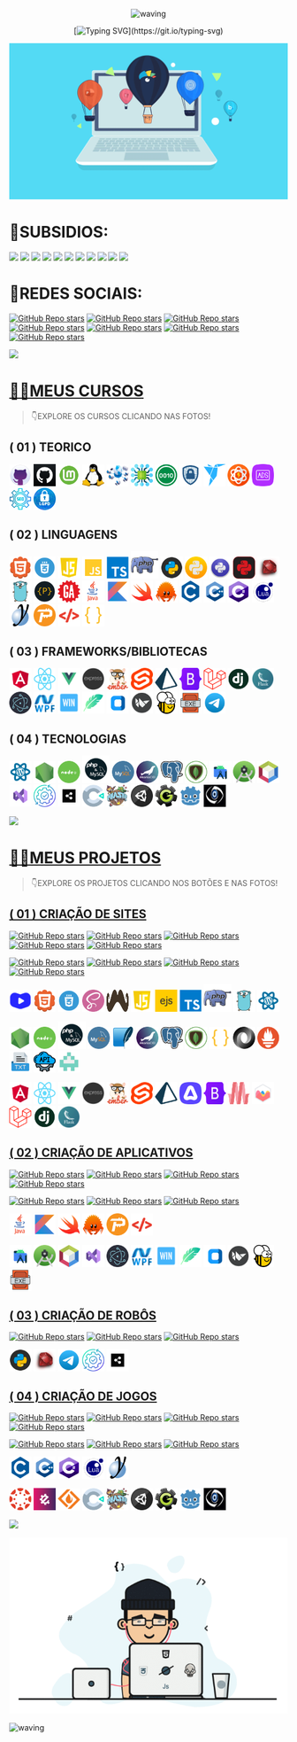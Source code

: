 <div align="center" >
 
![waving](https://capsule-render.vercel.app/api?type=waving&height=90&color=gradient)
 
[![Typing SVG](https://readme-typing-svg.herokuapp.com?font=Mouse+Memoirs&size=65&pause=500&color=0711FF&vCenter=true&width=600&height=70&lines=👋OLÁ+USUÁRIO!;😎EU+SOU+O+VILHALVA!;💻UM+BOM+PROGRAMADOR...;🌝FULL+STACK!)](https://git.io/typing-svg)
</div>

[![MasterHead](./MIDIAS/MIDIA_1.gif)](https://github.com/VILHALVA?tab=repositories&q=+topic:CURSO)

# 👶SUBSIDIOS:
<a href="https://github.com/VILHALVA/CURSO-DE-PORTUGOL" target="_blank"><img src="https://img.shields.io/badge/SE%20FOR%20NOVATO%20CLIQUE%20AQUI-FF00FF?style=for-the-badge&logo=github&logoColor=white" target="_blank"></a>
<a href="https://github.com/VILHALVA?tab=repositories&q=+topic:CURSO" target="_blank"><img src="https://img.shields.io/badge/MEUS%20CURSOS-FF0000?style=for-the-badge&logo=github&logoColor=white" target="_blank"></a>
<a href="https://github.com/VILHALVA?tab=repositories&q=+topic:MINI-CURSO" target="_blank"><img src="https://img.shields.io/badge/MEUS%20MINICURSOS-FF0000?style=for-the-badge&logo=github&logoColor=white" target="_blank"></a>
<a href="https://github.com/VILHALVA?tab=repositories&q=+topic:PROJETO" target="_blank"><img src="https://img.shields.io/badge/MEUS%20PROJETOS-FFF000?style=for-the-badge&logo=github&logoColor=white" target="_blank"></a>
<a href="https://github.com/VILHALVA?tab=repositories&q=+topic:UPDATE" target="_blank"><img src="https://img.shields.io/badge/PROJETOS%20UPDATES-FFF000?style=for-the-badge&logo=github&logoColor=white" target="_blank"></a>
<a href="https://github.com/VILHALVA?tab=repositories&q=+topic:PREMIUM" target="_blank"><img src="https://img.shields.io/badge/PROJETOS%20PREMIUM-FFF000?style=for-the-badge&logo=github&logoColor=white" target="_blank"></a>
<a href="https://github.com/VILHALVA?tab=repositories" target="_blank"><img src="https://img.shields.io/badge/MEUS%20REPOSITÓRIOS-00FF00?style=for-the-badge&logo=github&logoColor=white" target="_blank"></a>
<a href="https://vilhalva.github.io/STYLER/STYLER.html" target="_blank"><img src="https://img.shields.io/badge/MEU%20PRIMEIRO%20SITE-0000FF?style=for-the-badge&logo=google&logoColor=white" target="_blank"></a>
<a href="./HELP/README.md" target="_blank"><img src="https://img.shields.io/badge/NOS%20AJUDE-0000FF?style=for-the-badge&logo=google&logoColor=white" target="_blank"></a>
<a href="./MAIS SOBRE MIM/README.md" target="_blank"><img src="https://img.shields.io/badge/ME%20CONHEÇA%20MAIS-0000FF?style=for-the-badge&logo=google&logoColor=white" target="_blank"></a>
<a href="./FREELANCER/README.md" target="_blank"><img src="https://img.shields.io/badge/SOU%20FREELANCER-FF0000?style=for-the-badge&logo=google&logoColor=white" target="_blank"></a>

# 🌚REDES SOCIAIS:
[![GitHub Repo stars](https://img.shields.io/badge/CODIGOS-CANAL-03A9F4?logo=telegram)](https://t.me/CODIGOCN) 
[![GitHub Repo stars](https://img.shields.io/badge/MEU-CANAL-03A9F4?logo=telegram)](https://t.me/VILHALVA100_CANAL) 
[![GitHub Repo stars](https://img.shields.io/badge/PARCERIA-SUPERCHATS-03A9F4?logo=telegram)](https://t.me/DIVULGACAO2023) <br>
[![GitHub Repo stars](https://img.shields.io/badge/MEU%20PERFIL-GITHUB-03A9F4?logo=github)](https://github.com/VILHALVA)
[![GitHub Repo stars](https://img.shields.io/badge/MEU-CANAL-03A9F4?logo=youtube)](https://www.youtube.com/channel/UCmSPU_gp3NA7a8pb5Iwy3lQ)
[![GitHub Repo stars](https://img.shields.io/badge/MEU-FACEBOOK-03A9F4?logo=facebook)](https://facebook.com/VILHALVA100)
[![GitHub Repo stars](https://img.shields.io/badge/MEU-LINKEDIN-03A9F4?logo=linkedin)](http://www.linkedin.com/in/vilhalva)

![](https://i.imgur.com/waxVImv.png)

# [👨‍💻MEUS CURSOS](https://github.com/VILHALVA?tab=repositories&q=+topic:CURSO)
> 👇EXPLORE OS CURSOS CLICANDO NAS FOTOS!

## ( 01 ) TEORICO
<a href="https://github.com/VILHALVA/CURSO-DE-GIT-E-GITHUB-01" target="_blank" rel="noreferrer"><img src="FOTOS/GITHUB_01.png" alt="GITHUB 01" width="40" height="40"/></a>
<a href="https://github.com/VILHALVA/CURSO-DE-GIT-E-GITHUB-02" target="_blank" rel="noreferrer"><img src="FOTOS/GITHUB_02.png" alt="GITHUB 02" width="40" height="40"/></a>
<a href="https://github.com/VILHALVA/CURSO-DE-LINUX-01" target="_blank" rel="noreferrer"><img src="FOTOS/LINUX_01.png" alt="LINUX 01" width="40" height="40"/></a>
<a href="https://github.com/VILHALVA/CURSO-DE-LINUX-02" target="_blank" rel="noreferrer"><img src="FOTOS/LINUX_02.png" alt="LINUX 02" width="40" height="40"/></a>
<a href="https://github.com/VILHALVA/CURSO-DE-REDES-DE-COMPUTADORES" target="_blank" rel="noreferrer"><img src="FOTOS/REDES_DE_COMPUTADORES.png" alt="REDES DE COMPUTADORES" width="40" height="40"/></a>
<a href="https://github.com/VILHALVA/CURSO-DE-HARDWARE" target="_blank" rel="noreferrer"><img src="FOTOS/HARDWARE.png" alt="HARDWARE" width="40" height="40"/></a>
<a href="https://github.com/VILHALVA/CURSO-DE-BASES-NUMERICAS" target="_blank" rel="noreferrer"><img src="FOTOS/BASES_BINARIAS.png" alt="BASES NUMERICAS" width="40" height="40"/></a>
<a href="https://github.com/VILHALVA/CURSO-DE-SEGURANCA-DA-INFORMACAO" target="_blank" rel="noreferrer"><img src="FOTOS/SEGURANCA_DA_INFORMACAO.png" alt="SEGURANÇA DA INFORMAÇÃO" width="40" height="40"/></a>
<a href="https://github.com/VILHALVA/CURSO-DE-FREELANCER" target="_blank" rel="noreferrer"><img src="FOTOS/FREELANCER.png" alt="FREELANCER" width="40" height="40"/></a>
<a href="https://github.com/VILHALVA/CURSO-DE-MARKETING" target="_blank" rel="noreferrer"><img src="FOTOS/MARKETING.png" alt="MARKETING" width="40" height="40"/></a>
<a href="https://github.com/VILHALVA/CURSO-DE-ANUNCIOS" target="_blank" rel="noreferrer"><img src="FOTOS/ANUNCIOS.png" alt="ANUNCIOS" width="40" height="40"/></a>
<a href="https://github.com/VILHALVA/CURSO-DE-SEO" target="_blank" rel="noreferrer"><img src="FOTOS/SEO.png" alt="SEO" width="40" height="40"/></a>
<a href="https://github.com/VILHALVA/CURSO-DE-LGPD" target="_blank" rel="noreferrer"><img src="FOTOS/LGPD.png" alt="LGPD" width="40" height="40"/></a>

## ( 02 ) LINGUAGENS
<a href="https://github.com/VILHALVA/CURSO-DE-HTML" target="_blank" rel="noreferrer"> <img src="FOTOS/HTML.png" alt="HTML" width="40" height="40"/></a> 
<a href="https://github.com/VILHALVA/CURSO-DE-HTML-E-CSS" target="_blank" rel="noreferrer"><img src="FOTOS/CSS.png" alt="CSS" width="40" height="40"/></a> 
<a href="https://github.com/VILHALVA/CURSO-DE-JAVASCRIPT" target="_blank" rel="noreferrer"> <img src="FOTOS/JAVASCRIPT.png" alt="JAVASCRIPT" width="40" height="40"/></a>
<a href="https://github.com/VILHALVA/CURSO-DE-JAVASCRIPT-POO" target="_blank" rel="noreferrer"> <img src="FOTOS/JAVASCRIPT_POO.png" alt="JAVASCRIPT POO" width="40" height="40"/></a>
<a href="https://github.com/VILHALVA/CURSO-DE-TYPESCRIPT" target="_blank" rel="noreferrer"> <img src="FOTOS/TYPESCRIPT.png" alt="TYPECRIPT" width="40" height="40"/></a>
<a href="https://github.com/VILHALVA/CURSO-DE-PHP" target="_blank" rel="noreferrer"><img src="FOTOS/PHP.png" alt="PHP" width="50" height="50"/></a> 
<a href="https://github.com/VILHALVA/CURSO-DE-PYTHON" target="_blank" rel="noreferrer"><img src="FOTOS/PYTHON.png" alt="PYTHON" width="40" height="40"/></a>
<a href="https://github.com/VILHALVA/CURSO-DE-PYTHON-POO" target="_blank" rel="noreferrer"><img src="FOTOS/PYTHON_POO.png" alt="PYTHON POO" width="40" height="40"/></a>
<a href="https://github.com/VILHALVA/CURSO-DE-LOGICA-COM-PYTHON" target="_blank" rel="noreferrer"><img src="FOTOS/LOGICA_COM_PYTHON.jpg" alt="LOGICA COM PYTHON" width="40" height="40"/></a>
<a href="https://github.com/VILHALVA/CURSO-DE-MESTRE-DO-PYTHON" target="_blank" rel="noreferrer"><img src="FOTOS/MESTRE_DO_PYTHON.png" alt="MESTRE DO PYTHON" width="40" height="40"/></a>
<a href="https://github.com/VILHALVA/CURSO-DE-RUBY" target="_blank" rel="noreferrer"><img src="FOTOS/RUBY.jpg" alt="RUBY" width="40" height="40"/></a>
<a href="https://github.com/VILHALVA/CURSO-DE-GOLANG" target="_blank" rel="noreferrer"><img src="FOTOS/GO.png" alt="GO" width="40" height="40"/></a>
<a href="https://github.com/VILHALVA/CURSO-DE-PORTUGOL" target="_blank" rel="noreferrer"><img src="FOTOS/PORTUGOL.png" alt="PORTUGOL" width="40" height="40"/></a>
<a href="https://github.com/VILHALVA/CURSO-DE-ASSEMBLY" target="_blank" rel="noreferrer"><img src="FOTOS/ASSEMBLY.png" alt="ASSEMBLY" width="40" height="40"/></a>
<a href="https://github.com/VILHALVA/CURSO-DE-JAVA" target="_blank" rel="noreferrer"><img src="FOTOS/JAVA.png" alt="JAVA" width="40" height="40"/></a> 
<a href="https://github.com/VILHALVA/CURSO-DE-KOTLIN" target="_blank" rel="noreferrer"> <img src="FOTOS/KOTLIN.png" alt="KOTLIN" width="40" height="40"/></a>
<a href="https://github.com/VILHALVA/CURSO-DE-SWIFT" target="_blank" rel="noreferrer"><img src="FOTOS/SWIFT.png" alt="SWIFT" width="40" height="40"/></a>
<a href="https://github.com/VILHALVA/CURSO-DE-RUST" target="_blank" rel="noreferrer"><img src="FOTOS/RUST.png" alt="RUST" width="40" height="40"/></a>
<a href="https://github.com/VILHALVA/CURSO-DE-C" target="_blank" rel="noreferrer"><img src="FOTOS/C.png" alt="C" width="40" height="40"/></a>
<a href="https://github.com/VILHALVA/CURSO-DE-C-PLUS-PLUS" target="_blank" rel="noreferrer"><img src="FOTOS/C_PLUS_PLUS.png" alt="C++" width="40" height="40"/></a>
<a href="https://github.com/VILHALVA/CURSO-DE-C-SHARP" target="_blank" rel="noreferrer"><img src="FOTOS/C_SHARP.png" alt="C#" width="40" height="40"/></a>
<a href="https://github.com/VILHALVA/CURSO-DE-LUA" target="_blank" rel="noreferrer"><img src="FOTOS/LUA.png" alt="LUA" width="40" height="40"/></a>
<a href="https://github.com/VILHALVA/CURSO-DE-GML" target="_blank" rel="noreferrer"><img src="FOTOS/GML.png" alt="GML" width="40" height="40"/></a>
<a href="https://github.com/VILHALVA/CURSO-DE-PASCAL" target="_blank" rel="noreferrer"><img src="FOTOS/PASCAL.png" alt="PASCAL" width="40" height="40"/></a>
<a href="https://github.com/VILHALVA/CURSO-DE-XML" target="_blank" rel="noreferrer"><img src="FOTOS/XML.png" alt="XML" width="40" height="40"/></a> 
<a href="https://github.com/VILHALVA/CURSO-DE-JSON" target="_blank" rel="noreferrer"><img src="FOTOS/JSON.png" alt="JSON" width="40" height="40"/></a>

## ( 03 ) FRAMEWORKS/BIBLIOTECAS
<a href="https://github.com/VILHALVA/CURSO-DE-ANGULAR" target="_blank" rel="noreferrer"><img src="FOTOS/ANGULAR.png" alt="ANGULAR" width="40" height="40"/></a>
<a href="https://github.com/VILHALVA/CURSO-DE-REACT" target="_blank" rel="noreferrer"><img src="FOTOS/REACT.png" alt="REACT" width="40" height="40"/></a>
<a href="https://github.com/VILHALVA/CURSO-DE-VUEJS" target="_blank" rel="noreferrer"><img src="FOTOS/VUEJS.png" alt="VUEJS" width="40" height="40"/></a>
<a href="https://github.com/VILHALVA/CURSO-DE-EXPRESSJS" target="_blank" rel="noreferrer"><img src="FOTOS/EXPRESSJS.png" alt="EXPRESSJS" width="40" height="40"/></a>
<a href="https://github.com/VILHALVA/CURSO-DE-EMBERJS" target="_blank" rel="noreferrer"><img src="FOTOS/EMBERJS.png" alt="EMBERJS" width="40" height="40"/></a>
<a href="https://github.com/VILHALVA/CURSO-DE-SVELTE" target="_blank" rel="noreferrer"><img src="FOTOS/SVELTE.png" alt="SVELTE" width="40" height="40"/></a>
<a href="https://github.com/VILHALVA/CURSO-DE-PRISMA" target="_blank" rel="noreferrer"><img src="FOTOS/PRISMA.png" alt="PRISMA" width="40" height="40"/></a>
<a href="https://github.com/VILHALVA/CURSO-DE-BOOTSTRAP" target="_blank" rel="noreferrer"><img src="FOTOS/BOOTSTRAP.png" alt="BOOTSTRAP" width="40" height="40"/></a>
<a href="https://github.com/VILHALVA/CURSO-DE-LARAVEL" target="_blank" rel="noreferrer"><img src="FOTOS/LARAVEL.png" alt="LARAVEL" width="40" height="40"/></a>
<a href="https://github.com/VILHALVA/CURSO-DE-DJANGO" target="_blank" rel="noreferrer"><img src="FOTOS/DJANGO.png" alt="DJANGO" width="40" height="40"/></a>
<a href="https://github.com/VILHALVA/CURSO-DE-FLASK" target="_blank" rel="noreferrer"><img src="FOTOS/FLASK.png" alt="FLASK" width="40" height="40"/></a>
<a href="https://github.com/VILHALVA/CURSO-DE-ELECTRONJS" target="_blank" rel="noreferrer"><img src="FOTOS/ELECTRONJS.png" alt="ELECTRONJS" width="40" height="40"/></a>
<a href="https://github.com/VILHALVA/CURSO-DE-WPF" target="_blank" rel="noreferrer"><img src="FOTOS/WPF.png" alt="WPF" width="40" height="40"/></a>
<a href="https://github.com/VILHALVA/CURSO-DE-WINFORMS" target="_blank" rel="noreferrer"><img src="FOTOS/WINFORMS.png" alt="WINFORMS" width="40" height="40"/></a>
<a href="https://github.com/VILHALVA/CURSO-DE-TKINTER" target="_blank" rel="noreferrer"><img src="FOTOS/TKINTER.png" alt="TKINTER" width="40" height="40"/></a>
<a href="https://github.com/VILHALVA/CURSO-DE-CUSTOMTKINTER" target="_blank" rel="noreferrer"><img src="FOTOS/CUSTOMTKINTER.png" alt="CUSTOMTKINTER" width="40" height="40"/></a>
<a href="https://github.com/VILHALVA/CURSO-DE-KIVY" target="_blank" rel="noreferrer"><img src="FOTOS/KIVY.png" alt="KIVY" width="40" height="40"/></a>
<a href="https://github.com/VILHALVA/CURSO-DE-BEEWARE" target="_blank" rel="noreferrer"><img src="FOTOS/BEEWARE.png" alt="BEEWARE" width="40" height="40"/></a>
<a href="https://github.com/VILHALVA/CURSO-DE-EXE" target="_blank" rel="noreferrer"><img src="FOTOS/EXE.png" alt="EXE" width="40" height="40"/></a>
<a href="https://github.com/VILHALVA/CURSO-DE-TELEBOT" target="_blank" rel="noreferrer"><img src="FOTOS/TELEBOT.png" alt="TELEBOT" width="40" height="40"/></a>

## ( 04 ) TECNOLOGIAS
<a href="https://github.com/VILHALVA/CURSO-DE-WORDPRESS" target="_blank" rel="noreferrer"><img src="FOTOS/WORDPRESS.png" alt="WORDPRESS" width="40" height="40"/></a>
<a href="https://github.com/VILHALVA/CURSO-DE-NODEJS" target="_blank" rel="noreferrer"><img src="FOTOS/NODEJS.png" alt="NODEJS" width="40" height="40"/></a>
<a href="https://github.com/VILHALVA/CURSO-DE-NODEJS-COM-MYSQL" target="_blank" rel="noreferrer"><img src="FOTOS/NODEJS_COM_MYSQL.png" alt="NODEJS" width="40" height="40"/></a>
<a href="https://github.com/VILHALVA/CURSO-DE-MYSQL-COM-PHP" target="_blank" rel="noreferrer"><img src="FOTOS/MYSQL_COM_PHP.png" alt="MYSQL COM PHP" width="50" height="50"/></a> 
<a href="https://github.com/VILHALVA/CURSO-DE-MYSQL" target="_blank" rel="noreferrer"><img src="FOTOS/MYSQL.png" alt="MYSQL" width="40" height="40"/></a> 
<a href="https://github.com/VILHALVA/CURSO-DE-MARIADB" target="_blank" rel="noreferrer"><img src="FOTOS/MARIADB.png" alt="MARIADB" width="40" height="40"/></a>
<a href="https://github.com/VILHALVA/CURSO-DE-POSTGRESQL" target="_blank" rel="noreferrer"><img src="FOTOS/POSTGRESQL.png" alt="POSTGRESQL" width="40" height="40"/></a>
<a href="https://github.com/VILHALVA/CURSO-DE-MONGODB" target="_blank" rel="noreferrer"><img src="FOTOS/MONGODB.png" alt="MONGODB" width="40" height="40"/></a>
<a href="https://github.com/VILHALVA/CURSO-DE-ANDROID-STUDIO-EM-JAVA" target="_blank" rel="noreferrer"><img src="FOTOS/ANDROID_STUDIO_JA.png" alt="ANDROID STUDIO" width="40" height="40"/></a>
<a href="https://github.com/VILHALVA/CURSO-DE-ANDROID-STUDIO-EM-KOTLIN" target="_blank" rel="noreferrer"><img src="FOTOS/ANDROID_STUDIO_KT.png" alt="ANDROID STUDIO" width="40" height="40"/></a>
<a href="https://github.com/VILHALVA/CURSO-DE-JAVA-SWING" target="_blank" rel="noreferrer"><img src="FOTOS/JAVA_SWING.png" alt="JAVA SWING" width="40" height="40"/></a>
<a href="https://github.com/VILHALVA/CURSO-DE-VISUAL-STUDIO-2022" target="_blank" rel="noreferrer"><img src="FOTOS/VISUAL_STUDIO_2022.png" alt="VISUAL STUDIO 2022" width="40" height="40"/></a>
<a href="https://github.com/VILHALVA/CURSO-DE-AUTOMACAO" target="_blank" rel="noreferrer"><img src="FOTOS/AUTOMACAO.png" alt="AUTOMACAO" width="40" height="40"/></a>
<a href="https://github.com/VILHALVA/CURSO-DE-BOTPRESS" target="_blank" rel="noreferrer"><img src="FOTOS/BOTPRESS.png" alt="BOTPRESS" width="40" height="40"/></a>
<a href="https://github.com/VILHALVA/CURSO-DE-CONSTRUCT" target="_blank" rel="noreferrer"><img src="FOTOS/CONSTRUT.png" alt="CONSTRUCT" width="40" height="40"/></a>
<a href="https://github.com/VILHALVA/CURSO-DE-PHASER" target="_blank" rel="noreferrer"><img src="FOTOS/PHASER.png" alt="PHASER" width="40" height="40"/></a>
<a href="https://github.com/VILHALVA/CURSO-DE-UNITY" target="_blank" rel="noreferrer"><img src="FOTOS/UNITY.png" alt="UNITY" width="40" height="40"/></a>
<a href="https://github.com/VILHALVA/CURSO-DE-GAME-MAKER" target="_blank" rel="noreferrer"><img src="FOTOS/GAME_MAKER.png" alt="GAME MAKER" width="40" height="40"/></a> 
<a href="https://github.com/VILHALVA/CURSO-DE-GODOT" target="_blank" rel="noreferrer"><img src="FOTOS/GODOT.png" alt="GODOT" width="40" height="40"/></a> 
<a href="https://github.com/VILHALVA/CURSO-DE-CRYENGINE" target="_blank" rel="noreferrer"><img src="FOTOS/CRYENGINE.png" alt="CRYENGINE" width="40" height="40"/></a> <br>

![](https://i.imgur.com/waxVImv.png)

# [👨‍💻MEUS PROJETOS](https://github.com/VILHALVA?tab=repositories&q=+topic:PROJETO)
> 👇EXPLORE OS PROJETOS CLICANDO NOS BOTÕES E NAS FOTOS!

## [( 01 ) CRIAÇÃO DE SITES](https://github.com/VILHALVA?tab=repositories&q=+topic:SITE)

[![GitHub Repo stars](https://img.shields.io/badge/FRAMEWORK-FF0000
)](https://github.com/VILHALVA?tab=repositories&q=+topic:FRAMEWORK)
[![GitHub Repo stars](https://img.shields.io/badge/DATABASE-FF0000)](https://github.com/VILHALVA?tab=repositories&q=+topic:DATABASE)
[![GitHub Repo stars](https://img.shields.io/badge/CRUD-FF0000)](https://github.com/VILHALVA?tab=repositories&q=+topic:CRUD)
[![GitHub Repo stars](https://img.shields.io/badge/API-FF0000)](https://github.com/VILHALVA?tab=repositories&q=+topic:API)
[![GitHub Repo stars](https://img.shields.io/badge/FORM-FF0000)](https://github.com/VILHALVA?tab=repositories&q=+topic:FORMULARIO)

[![GitHub Repo stars](https://img.shields.io/badge/SEARCH-FF0000)](https://github.com/VILHALVA?tab=repositories&q=+topic:SEARCH)
[![GitHub Repo stars](https://img.shields.io/badge/INTERFACE-FF0000)](https://github.com/VILHALVA?tab=repositories&q=+topic:INTERFACE)
[![GitHub Repo stars](https://img.shields.io/badge/MATHE-FF0000)](https://github.com/VILHALVA?tab=repositories&q=+topic:MATEMATICA)
[![GitHub Repo stars](https://img.shields.io/badge/MIDIA-FF0000)](https://github.com/VILHALVA?tab=repositories&q=+topic:MULTIMIDIA)

<a href="https://github.com/VILHALVA?tab=repositories&q=+topic:CURSO-EM-VIDEO" target="_blank" rel="noreferrer"> <img src="FOTOS/CURSO_EM_VIDEO.png" alt="CURSO EM VIDEO" width="40" height="40"/></a> 
<a href="https://github.com/VILHALVA?tab=repositories&q=+topic:HTML" target="_blank" rel="noreferrer"> <img src="FOTOS/HTML.png" alt="HTML" width="40" height="40"/></a> 
<a href="https://github.com/VILHALVA?tab=repositories&q=+topic:CSS" target="_blank" rel="noreferrer"><img src="FOTOS/CSS.png" alt="CSS" width="40" height="40"/></a> 
<a href="https://github.com/VILHALVA?tab=repositories&q=+topic:SCSS" target="_blank" rel="noreferrer"><img src="FOTOS/SCSS.png" alt="SCSS" width="40" height="40"/></a> 
<a href="https://github.com/VILHALVA?tab=repositories&q=+topic:HANDLEBARS" target="_blank" rel="noreferrer"><img src="FOTOS/HANDLEBARS.png" alt="HANDLEBARS" width="40" height="40"/></a> 
<a href="https://github.com/VILHALVA?tab=repositories&q=+topic:JAVASCRIPT" target="_blank" rel="noreferrer"> <img src="FOTOS/JAVASCRIPT.png" alt="JAVASCRIPT" width="40" height="40"/></a>
<a href="https://github.com/VILHALVA?tab=repositories&q=+topic:EJS" target="_blank" rel="noreferrer"> <img src="FOTOS/EJS.png" alt="EJS" width="40" height="40"/></a>
<a href="https://github.com/VILHALVA?tab=repositories&q=+topic:TYPESCRIPT" target="_blank" rel="noreferrer"> <img src="FOTOS/TYPESCRIPT.png" alt="TYPECRIPT" width="40" height="40"/></a>
<a href="https://github.com/VILHALVA?tab=repositories&q=+topic:PHP" target="_blank" rel="noreferrer"><img src="FOTOS/PHP.png" alt="PHP" width="50" height="50"/></a> 
<a href="https://github.com/VILHALVA?tab=repositories&q=+topic:GOLANG" target="_blank" rel="noreferrer"><img src="FOTOS/GO.png" alt="GO" width="40" height="40"/></a>
<a href="https://github.com/VILHALVA?tab=repositories&q=+topic:WORDPRESS" target="_blank" rel="noreferrer"><img src="FOTOS/WORDPRESS.png" alt="WORDPRESS" width="40" height="40"/></a>

<a href="https://github.com/VILHALVA?tab=repositories&q=+topic:NODEJS" target="_blank" rel="noreferrer"><img src="FOTOS/NODEJS.png" alt="NODEJS" width="40" height="40"/></a>
<a href="https://github.com/VILHALVA?tab=repositories&q=topic:NODEJS+topic:MYSQL" target="_blank" rel="noreferrer"><img src="FOTOS/NODEJS_COM_MYSQL.png" alt="NODEJS" width="40" height="40"/></a>
<a href="https://github.com/VILHALVA?tab=repositories&q=topic:PHP+topic:MYSQL" target="_blank" rel="noreferrer"><img src="FOTOS/MYSQL_COM_PHP.png" alt="MYSQL COM PHP" width="50" height="50"/></a> 
<a href="https://github.com/VILHALVA?tab=repositories&q=+topic:MYSQL" target="_blank" rel="noreferrer"><img src="FOTOS/MYSQL.png" alt="MYSQL" width="40" height="40"/></a> 
<a href="https://github.com/VILHALVA?tab=repositories&q=+topic:SQLITE" target="_blank" rel="noreferrer"><img src="FOTOS/SQLITE.png" alt="SQLITE" width="40" height="40"/></a>
<a href="https://github.com/VILHALVA?tab=repositories&q=+topic:MARIADB" target="_blank" rel="noreferrer"><img src="FOTOS/MARIADB.png" alt="MARIADB" width="40" height="40"/></a>
<a href="https://github.com/VILHALVA?tab=repositories&q=+topic:POSTGRESQL" target="_blank" rel="noreferrer"><img src="FOTOS/POSTGRESQL.png" alt="POSTGRESQL" width="40" height="40"/></a>
<a href="https://github.com/VILHALVA?tab=repositories&q=+topic:MONGODB" target="_blank" rel="noreferrer"><img src="FOTOS/MONGODB.png" alt="MONGODB" width="40" height="40"/></a>
<a href="https://github.com/VILHALVA?tab=repositories&q=+topic:JSON" target="_blank" rel="noreferrer"><img src="FOTOS/JSON.png" alt="JSON" width="40" height="40"/></a>
<a href="https://github.com/VILHALVA?tab=repositories&q=+topic:JSON-SERVER" target="_blank" rel="noreferrer"><img src="FOTOS/JSON_SERVER.png" alt="JSON-SERVER" width="40" height="40"/></a>
<a href="https://github.com/VILHALVA?tab=repositories&q=+topic:PKL" target="_blank" rel="noreferrer"><img src="FOTOS/PKL.png" alt="PKL" width="40" height="40"/></a>
<a href="https://github.com/VILHALVA?tab=repositories&q=+topic:TXT" target="_blank" rel="noreferrer"><img src="FOTOS/TXT.png" alt="TXT" width="40" height="40"/></a>
<a href="https://github.com/VILHALVA?tab=repositories&q=+topic:API-REST" target="_blank" rel="noreferrer"><img src="FOTOS/API_REST.png" alt="API REST" width="40" height="40"/></a>
<a href="https://github.com/VILHALVA?tab=repositories&q=+topic:CART" target="_blank" rel="noreferrer"><img src="FOTOS/CART.png" alt="CART" width="40" height="40"/></a>

<a href="https://github.com/VILHALVA?tab=repositories&q=+topic:ANGULAR" target="_blank" rel="noreferrer"><img src="FOTOS/ANGULAR.png" alt="ANGULAR" width="40" height="40"/></a>
<a href="https://github.com/VILHALVA?tab=repositories&q=+topic:REACT" target="_blank" rel="noreferrer"><img src="FOTOS/REACT.png" alt="REACT" width="40" height="40"/></a>
<a href="https://github.com/VILHALVA?tab=repositories&q=+topic:VUEJS" target="_blank" rel="noreferrer"><img src="FOTOS/VUEJS.png" alt="VUEJS" width="40" height="40"/></a>
<a href="https://github.com/VILHALVA?tab=repositories&q=+topic:EXPRESSJS" target="_blank" rel="noreferrer"><img src="FOTOS/EXPRESSJS.png" alt="EXPRESSJS" width="40" height="40"/></a>
<a href="https://github.com/VILHALVA?tab=repositories&q=+topic:EMBERJS" target="_blank" rel="noreferrer"><img src="FOTOS/EMBERJS.png" alt="EMBERJS" width="40" height="40"/></a>
<a href="https://github.com/VILHALVA?tab=repositories&q=+topic:SVELTE" target="_blank" rel="noreferrer"><img src="FOTOS/SVELTE.png" alt="SVELTE" width="40" height="40"/></a>
<a href="https://github.com/VILHALVA?tab=repositories&q=+topic:PRISMA" target="_blank" rel="noreferrer"><img src="FOTOS/PRISMA.png" alt="PRISMA" width="40" height="40"/></a>
<a href="https://github.com/VILHALVA?tab=repositories&q=+topic:ADONISJS" target="_blank" rel="noreferrer"><img src="FOTOS/ADONISJS.png" alt="PRISMA" width="40" height="40"/></a>
<a href="https://github.com/VILHALVA?tab=repositories&q=+topic:BOOTSTRAP" target="_blank" rel="noreferrer"><img src="FOTOS/BOOTSTRAP.png" alt="BOOTSTRAP" width="40" height="40"/></a>
<a href="https://github.com/VILHALVA?tab=repositories&q=+topic:MATERIALIZECSS" target="_blank" rel="noreferrer"><img src="FOTOS/MATERIALIZE.png" alt="MATERIALIZE" width="40" height="40"/></a>
<a href="https://github.com/VILHALVA?tab=repositories&q=+topic:CHARTJS" target="_blank" rel="noreferrer"><img src="FOTOS/CHARTJS.png" alt="CHARTJS" width="40" height="40"/></a>
<a href="https://github.com/VILHALVA?tab=repositories&q=+topic:LARAVEL" target="_blank" rel="noreferrer"><img src="FOTOS/LARAVEL.png" alt="LARAVEL" width="40" height="40"/></a>
<a href="https://github.com/VILHALVA?tab=repositories&q=+topic:DJANGO" target="_blank" rel="noreferrer"><img src="FOTOS/DJANGO.png" alt="DJANGO" width="40" height="40"/></a>
<a href="https://github.com/VILHALVA?tab=repositories&q=+topic:FLASK" target="_blank" rel="noreferrer"><img src="FOTOS/FLASK.png" alt="FLASK" width="40" height="40"/></a>

## [( 02 ) CRIAÇÃO DE APLICATIVOS](https://github.com/VILHALVA?tab=repositories&q=+topic:APLICATIVO)
[![GitHub Repo stars](https://img.shields.io/badge/CODIGO-00FF00)](https://github.com/VILHALVA?tab=repositories&q=topic:APLICATIVO+topic:CODIGO)
[![GitHub Repo stars](https://img.shields.io/badge/ANDROID-00FF00)](https://github.com/VILHALVA?tab=repositories&q=topic:APLICATIVO+topic:ANDROID)
[![GitHub Repo stars](https://img.shields.io/badge/WINDOWS-00FF00)](https://github.com/VILHALVA?tab=repositories&q=topic:APLICATIVO+topic:WINDOWS)
[![GitHub Repo stars](https://img.shields.io/badge/LINUX-00FF00)](https://github.com/VILHALVA?tab=repositories&q=topic:APLICATIVO+topic:LINUX)

[![GitHub Repo stars](https://img.shields.io/badge/TERMINAL-00FF00)](https://github.com/VILHALVA?tab=repositories&q=topic:APLICATIVO+topic:TERMINAL)
[![GitHub Repo stars](https://img.shields.io/badge/INTERFACE-00FF00)](https://github.com/VILHALVA?tab=repositories&q=topic:APLICATIVO+topic:GUI)
[![GitHub Repo stars](https://img.shields.io/badge/HTML-00FF00)](https://github.com/VILHALVA?tab=repositories&q=topic:APLICATIVO+topic:HTML)

<a href="https://github.com/VILHALVA?tab=repositories&q=+topic:JAVA" target="_blank" rel="noreferrer"><img src="FOTOS/JAVA.png" alt="JAVA" width="40" height="40"/></a> 
<a href="https://github.com/VILHALVA?tab=repositories&q=+topic:KOTLIN" target="_blank" rel="noreferrer"> <img src="FOTOS/KOTLIN.png" alt="KOTLIN" width="40" height="40"/></a>
<a href="https://github.com/VILHALVA?tab=repositories&q=+topic:SWIFT" target="_blank" rel="noreferrer"><img src="FOTOS/SWIFT.png" alt="SWIFT" width="40" height="40"/></a>
<a href="https://github.com/VILHALVA?tab=repositories&q=+topic:RUST" target="_blank" rel="noreferrer"><img src="FOTOS/RUST.png" alt="RUST" width="40" height="40"/></a>
<a href="https://github.com/VILHALVA?tab=repositories&q=+topic:PASCAL" target="_blank" rel="noreferrer"><img src="FOTOS/PASCAL.png" alt="PASCAL" width="40" height="40"/></a>
<a href="https://github.com/VILHALVA?tab=repositories&q=+topic:XML" target="_blank" rel="noreferrer"><img src="FOTOS/XML.png" alt="XML" width="40" height="40"/></a> 

<a href="https://github.com/VILHALVA?tab=repositories&q=topic:ANDROID-STUDIO+topic:JAVA" target="_blank" rel="noreferrer"><img src="FOTOS/ANDROID_STUDIO_JA.png" alt="ANDROID STUDIO" width="40" height="40"/></a>
<a href="https://github.com/VILHALVA?tab=repositories&q=topic:ANDROID-STUDIO+topic:KOTLIN" target="_blank" rel="noreferrer"><img src="FOTOS/ANDROID_STUDIO_KT.png" alt="ANDROID STUDIO" width="40" height="40"/></a>
<a href="https://github.com/VILHALVA/CURSO-DE-JAVA-SWING" target="_blank" rel="noreferrer"><img src="FOTOS/JAVA_SWING.png" alt="JAVA SWING" width="40" height="40"/></a>
<a href="https://github.com/VILHALVA?tab=repositories&q=topic:VISUAL-STUDIO-2022" target="_blank" rel="noreferrer"><img src="FOTOS/VISUAL_STUDIO_2022.png" alt="VISUAL STUDIO 2022" width="40" height="40"/></a>
<a href="https://github.com/VILHALVA?tab=repositories&q=topic:ELECTRONJS" target="_blank" rel="noreferrer"><img src="FOTOS/ELECTRONJS.png" alt="ELECTRONJS" width="40" height="40"/></a>
<a href="https://github.com/VILHALVA?tab=repositories&q=topic:WPF" target="_blank" rel="noreferrer"><img src="FOTOS/WPF.png" alt="WPF" width="40" height="40"/></a>
<a href="https://github.com/VILHALVA?tab=repositories&q=topic:WINFORMS" target="_blank" rel="noreferrer"><img src="FOTOS/WINFORMS.png" alt="WINFORMS" width="40" height="40"/></a>
<a href="https://github.com/VILHALVA?tab=repositories&q=topic:TKINTER" target="_blank" rel="noreferrer"><img src="FOTOS/TKINTER.png" alt="TKINTER" width="40" height="40"/></a>
<a href="https://github.com/VILHALVA?tab=repositories&q=topic:CUSTOMTKINTER" target="_blank" rel="noreferrer"><img src="FOTOS/CUSTOMTKINTER.png" alt="CUSTOMTKINTER" width="40" height="40"/></a>
<a href="https://github.com/VILHALVA?tab=repositories&q=topic:KIVY" target="_blank" rel="noreferrer"><img src="FOTOS/KIVY.png" alt="KIVY" width="40" height="40"/></a>
<a href="https://github.com/VILHALVA?tab=repositories&q=topic:BEEWARE" target="_blank" rel="noreferrer"><img src="FOTOS/BEEWARE.png" alt="BEEWARE" width="40" height="40"/></a>
<a href="https://github.com/VILHALVA?tab=repositories&q=topic:EXE" target="_blank" rel="noreferrer"><img src="FOTOS/EXE.png" alt="EXE" width="40" height="40"/></a>

## [( 03 ) CRIAÇÃO DE ROBÔS](https://github.com/VILHALVA?tab=repositories&q=+topic:BOT)
[![GitHub Repo stars](https://img.shields.io/badge/TELEGRAM-0000FF)](https://github.com/VILHALVA?tab=repositories&q=topic:BOT+topic:TELEGRAM)
[![GitHub Repo stars](https://img.shields.io/badge/WHATSAPP-0000FF)](https://github.com/VILHALVA?tab=repositories&q=topic:BOT+topic:WHATSAPP)
[![GitHub Repo stars](https://img.shields.io/badge/DISCORD-0000FF)](https://github.com/VILHALVA?tab=repositories&q=topic:BOT+topic:DISCORD)

<a href="https://github.com/VILHALVA?tab=repositories&q=topic:PYTHON" target="_blank" rel="noreferrer"><img src="FOTOS/PYTHON.png" alt="PYTHON" width="40" height="40"/></a>
<a href="https://github.com/VILHALVA?tab=repositories&q=+topic:RUBY" target="_blank" rel="noreferrer"><img src="FOTOS/RUBY.jpg" alt="RUBY" width="40" height="40"/></a>
<a href="https://github.com/VILHALVA?tab=repositories&q=topic:TELEBOT" target="_blank" rel="noreferrer"><img src="FOTOS/TELEBOT.png" alt="TELEBOT" width="40" height="40"/></a>
<a href="https://github.com/VILHALVA?tab=repositories&q=topic:AUTOMACAO" target="_blank" rel="noreferrer"><img src="FOTOS/AUTOMACAO.png" alt="AUTOMACAO" width="40" height="40"/></a>
<a href="https://github.com/VILHALVA?tab=repositories&q=topic:BOTPRESS" target="_blank" rel="noreferrer"><img src="FOTOS/BOTPRESS.png" alt="BOTPRESS" width="40" height="40"/></a>

## [( 04 ) CRIAÇÃO DE JOGOS](https://github.com/VILHALVA?tab=repositories&q=+topic:JOGO)
[![GitHub Repo stars](https://img.shields.io/badge/CODIGO-FFFF00)](https://github.com/VILHALVA?tab=repositories&q=topic:JOGO+topic:CODIGO)
[![GitHub Repo stars](https://img.shields.io/badge/ANDROID-FFFF00)](https://github.com/VILHALVA?tab=repositories&q=topic:JOGO+topic:ANDROID)
[![GitHub Repo stars](https://img.shields.io/badge/WINDOWS-FFFF00)](https://github.com/VILHALVA?tab=repositories&q=topic:JOGO+topic:WINDOWS)
[![GitHub Repo stars](https://img.shields.io/badge/LINUX-FFFF00)](https://github.com/VILHALVA?tab=repositories&q=topic:JOGO+topic:LINUX)

[![GitHub Repo stars](https://img.shields.io/badge/TERMINAL-FFFF00)](https://github.com/VILHALVA?tab=repositories&q=topic:JOGO+topic:TERMINAL)
[![GitHub Repo stars](https://img.shields.io/badge/ENGINE-FFFF00)](https://github.com/VILHALVA?tab=repositories&q=topic:JOGO+topic:ENGINE)
[![GitHub Repo stars](https://img.shields.io/badge/HTML-FFFF00)](https://github.com/VILHALVA?tab=repositories&q=topic:JOGO+topic:HTML)

<a href="https://github.com/VILHALVA?tab=repositories&q=topic:C" target="_blank" rel="noreferrer"><img src="FOTOS/C.png" alt="C" width="40" height="40"/></a>
<a href="https://github.com/VILHALVA?tab=repositories&q=topic:C-PLUS-PLUS" target="_blank" rel="noreferrer"><img src="FOTOS/C_PLUS_PLUS.png" alt="C++" width="40" height="40"/></a>
<a href="https://github.com/VILHALVA?tab=repositories&q=topic:C-SHARP" target="_blank" rel="noreferrer"><img src="FOTOS/C_SHARP.png" alt="C#" width="40" height="40"/></a>
<a href="https://github.com/VILHALVA?tab=repositories&q=topic:LUA" target="_blank" rel="noreferrer"><img src="FOTOS/LUA.png" alt="LUA" width="40" height="40"/></a>
<a href="https://github.com/VILHALVA?tab=repositories&q=topic:GML" target="_blank" rel="noreferrer"><img src="FOTOS/GML.png" alt="GML" width="40" height="40"/></a>

<a href="https://github.com/VILHALVA?tab=repositories&q=topic:CANVAS" target="_blank" rel="noreferrer"><img src="FOTOS/CANVAS.png" alt="CANVAS" width="40" height="40"/></a>
<a href="https://github.com/VILHALVA?tab=repositories&q=topic:PYGAME" target="_blank" rel="noreferrer"><img src="FOTOS/PYGAME.png" alt="PYGAME" width="40" height="40"/></a>
<a href="https://github.com/VILHALVA?tab=repositories&q=topic:PYOPENGL" target="_blank" rel="noreferrer"><img src="FOTOS/PYOPENGL.png" alt="PYOPENGL" width="40" height="40"/></a>
<a href="https://github.com/VILHALVA?tab=repositories&q=topic:CONSTRUCT" target="_blank" rel="noreferrer"><img src="FOTOS/CONSTRUT.png" alt="CONSTRUCT" width="40" height="40"/></a>
<a href="https://github.com/VILHALVA?tab=repositories&q=topic:PHASER" target="_blank" rel="noreferrer"><img src="FOTOS/PHASER.png" alt="PHASER" width="40" height="40"/></a>
<a href="https://github.com/VILHALVA?tab=repositories&q=topic:UNITY" target="_blank" rel="noreferrer"><img src="FOTOS/UNITY.png" alt="UNITY" width="40" height="40"/></a>
<a href="https://github.com/VILHALVA?tab=repositories&q=topic:GAME-MAKER" target="_blank" rel="noreferrer"><img src="FOTOS/GAME_MAKER.png" alt="GAME MAKER" width="40" height="40"/></a> 
<a href="https://github.com/VILHALVA?tab=repositories&q=topic:GODOT" target="_blank" rel="noreferrer"><img src="FOTOS/GODOT.png" alt="GODOT" width="40" height="40"/></a> 
<a href="https://github.com/VILHALVA?tab=repositories&q=topic:CRYENGINE" target="_blank" rel="noreferrer"><img src="FOTOS/CRYENGINE.png" alt="CRYENGINE" width="40" height="40"/></a> <br>

![](https://i.imgur.com/waxVImv.png)

[![MasterHead](./MIDIAS/MIDIA_2.gif)](https://github.com/VILHALVA?tab=repositories&q=+topic:PROJETO)
 
![waving](https://capsule-render.vercel.app/api?type=waving&height=90&color=gradient)

